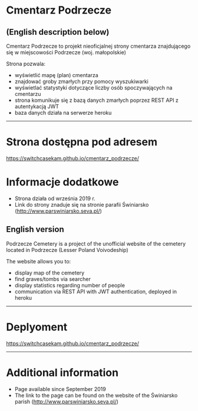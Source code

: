 # Cmentarz Podrzecze
(English description below)
---
Cmentarz Podrzecze to projekt nieoficjalnej strony cmentarza znajdującego się w miejscowości Podrzecze (woj. małopolskie)

Strona pozwala: 
  - wyświetlić mapę (plan) cmentarza
  - znajdować groby zmarłych przy pomocy wyszukiwarki
  - wyświetlać statystyki dotyczące liczby osób spoczywających na cmentarzu
  - strona komunikuje się z bazą danych zmarłych poprzez REST API z autentykacją JWT
  - baza danych działa na serwerze heroku

---
# Strona dostępna pod adresem
https://switchcasekam.github.io/cmentarz_podrzecze/

# Informacje dodatkowe

  - Strona działa od września 2019 r.
  - Link do strony znaduje się na stronie parafii Świniarsko (http://www.parswiniarsko.seva.pl/)


English version
---

Podrzecze Cemetery is a project of the unofficial website of the cemetery located in Podrzecze (Lesser Poland Voivodeship)

The website allows you to:
  - display map of the cemetery
  - find  graves/tombs via searcher
  - display statistics regarding number of people
  - communication via REST API with JWT authentication, deployed in heroku
  
---
# Deplyoment
https://switchcasekam.github.io/cmentarz_podrzecze/

---
# Additional information 
  - Page available since September 2019
  - The link to the page can be found on the website of the Świniarsko parish (http://www.parswiniarsko.seva.pl/)
 
